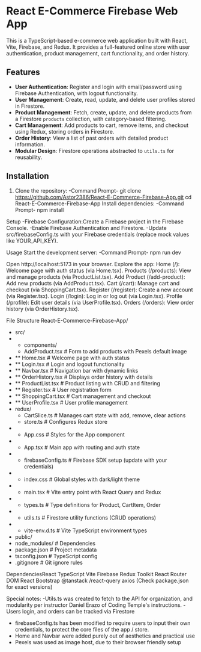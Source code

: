 # React E-Commerce Firebase Web App

This is a TypeScript-based e-commerce web application built with React, Vite, Firebase, and Redux.
It provides a full-featured online store with user authentication, product management, cart functionality, and order history.


## Features
- **User Authentication**: Register and login with email/password using Firebase Authentication, with logout functionality.
- **User Management**: Create, read, update, and delete user profiles stored in Firestore.
- **Product Management**: Fetch, create, update, and delete products from a Firestore `products` collection, with category-based filtering.
- **Cart Management**: Add products to cart, remove items, and checkout using Redux, storing orders in Firestore.
- **Order History**: View a list of past orders with detailed product information.
- **Modular Design**: Firestore operations abstracted to `utils.ts` for reusability.

## Installation
1. Clone the repository:
   -Command Prompt-
   git clone https://github.com/Astor2386/React-E-Commerce-Firebase-App.git
   cd React-E-Commerce-Firebase-App
Install dependencies:
-Command Prompt-
npm install

Setup
-Firebase Configuration:Create a Firebase project in the Firebase Console.
-Enable Firebase Authentication and Firestore.
-Update src/firebaseConfig.ts with your Firebase credentials (replace mock values like YOUR_API_KEY).

Usage
Start the development server:
-Command Prompt-
npm run dev

Open http://localhost:5173 in your browser.
Explore the app:
Home (/): Welcome page with auth status (via Home.tsx).
Products (/products): View and manage products (via ProductList.tsx).
Add Product (/add-product): Add new products (via AddProduct.tsx).
Cart (/cart): Manage cart and checkout (via ShoppingCart.tsx).
Register (/register): Create a new account (via Register.tsx).
Login (/login): Log in or log out (via Login.tsx).
Profile (/profile): Edit user details (via UserProfile.tsx).
Orders (/orders): View order history (via OrderHistory.tsx).

File Structure
React-E-Commerce-Firebase-App/
- src/
 - * components/
   - AddProduct.tsx        # Form to add products with Pexels default image
  - ** Home.tsx              # Welcome page with auth status
  - ** Login.tsx             # Login and logout functionality
  - ** Navbar.tsx            # Navigation bar with dynamic links
  - ** OrderHistory.tsx      # Displays order history with details
  - ** ProductList.tsx       # Product listing with CRUD and filtering
  - ** Register.tsx          # User registration form
  - ** ShoppingCart.tsx      # Cart management and checkout
  - ** UserProfile.tsx       # User profile management
-  redux/
   -  CartSlice.ts          # Manages cart state with add, remove, clear actions
   -  store.ts              # Configures Redux store
  - * App.css                   # Styles for the App component
  - * App.tsx                   # Main app with routing and auth state
 - * firebaseConfig.ts         # Firebase SDK setup (update with your credentials)
 - * index.css                 # Global styles with dark/light theme
 - * main.tsx                  # Vite entry point with React Query and Redux
 - * types.ts                  # Type definitions for Product, CartItem, Order
- * utils.ts                  # Firestore utility functions (CRUD operations)
- * vite-env.d.ts             # Vite TypeScript environment types
- public/
- node_modules/                 # Dependencies
- package.json                  # Project metadata
- tsconfig.json                 # TypeScript config
- .gitignore                    # Git ignore rules

DependenciesReact
TypeScript
Vite
Firebase
Redux Toolkit
React Router DOM
React Bootstrap
@tanstack
/react-query
axios
(Check package.json for exact versions)

Special notes:
-Utils.ts was created to fetch to the API for organization, and modularity per instructor Daniel Erazo of Coding Temple's instructions.
-Users login, and orders can be tracked via Firestore 
- firebaseConfig.ts has been modified to require users to input their own credentials, to protect the core files of the app / store.
- Home and Navbar were added purely out of aesthetics and practical use
- Pexels was used as image host, due to their browser friendly setup
